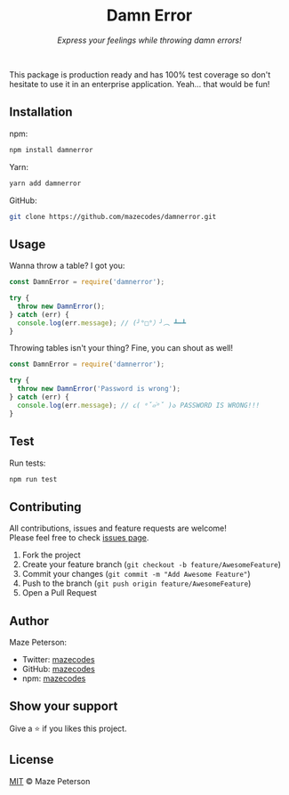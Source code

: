 <div align="center">
  <h1>Damn Error</h1>
  <p><i>Express your feelings while throwing damn errors!</i></p>
</div><br>

This package is production ready and has 100% test coverage so don't hesitate to use it in an enterprise application. Yeah... that would be fun!

## Installation

npm:

```bash
npm install damnerror
```

Yarn:

```bash
yarn add damnerror
```

GitHub:

```bash
git clone https://github.com/mazecodes/damnerror.git
```

## Usage

Wanna throw a table? I got you:

```javascript
const DamnError = require('damnerror');

try {
  throw new DamnError();
} catch (err) {
  console.log(err.message); // (╯°□°）╯︵ ┻━┻
}
```

Throwing tables isn't your thing? Fine, you can shout as well!

```javascript
const DamnError = require('damnerror');

try {
  throw new DamnError('Password is wrong');
} catch (err) {
  console.log(err.message); // ૮( ᵒ̌▱๋ᵒ̌ )ა PASSWORD IS WRONG!!!
}
```

## Test

Run tests:

```bash
npm run test
```

## Contributing

All contributions, issues and feature requests are welcome!<br>
Please feel free to check [issues page](https://github.com/mazecodes/damnerror/issues).

1. Fork the project
1. Create your feature branch (`git checkout -b feature/AwesomeFeature`)
1. Commit your changes (`git commit -m "Add Awesome Feature"`)
1. Push to the branch (`git push origin feature/AwesomeFeature`)
1. Open a Pull Request

## Author

Maze Peterson:

- Twitter: [mazecodes](https://twitter.com/mazecodes)
- GitHub: [mazecodes](https://github.com/mazecodes)
- npm: [mazecodes](https://npmjs.com/~mazecodes)

## Show your support

Give a ⭐ if you likes this project.

## License

[MIT](https://github.com/mazecodes/damnerror/blob/master/LICENSE) © Maze Peterson
